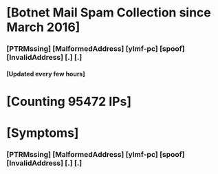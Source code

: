 # [Botnet Mail Spam Collection since March 2016]
### [PTRMssing] [MalformedAddress] [ylmf-pc] [spoof] [InvalidAddress] [.] [.]
#### [Updated every few hours]

# [Counting 95472 IPs]

# [Symptoms] 
###   [PTRMssing] [MalformedAddress] [ylmf-pc] [spoof] [InvalidAddress] [.] [.]
